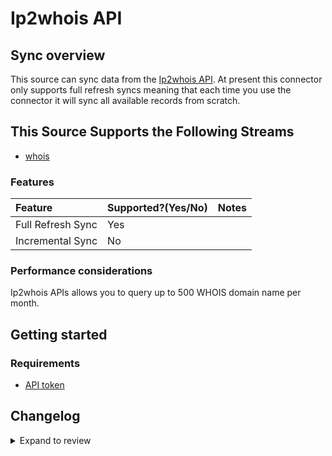 # Ip2whois API

## Sync overview

This source can sync data from the [Ip2whois API](https://www.ip2whois.com/developers-api). At present this connector only supports full refresh syncs meaning that each time you use the connector it will sync all available records from scratch.

## This Source Supports the Following Streams

- [whois](https://www.ip2whois.com/developers-api)

### Features

| Feature           | Supported?\(Yes/No\) | Notes |
| :---------------- | :------------------- | :---- |
| Full Refresh Sync | Yes                  |       |
| Incremental Sync  | No                   |       |

### Performance considerations

Ip2whois APIs allows you to query up to 500 WHOIS domain name per month.

## Getting started

### Requirements

- [API token](https://www.ip2whois.com/register)

## Changelog

<details>
  <summary>Expand to review</summary>

| Version | Date       | Pull Request                                              | Subject                                                                         |
| :------ | :--------- | :-------------------------------------------------------- | :------------------------------------------------------------------------------ |
| 0.2.39 | 2025-10-21 | [68508](https://github.com/airbytehq/airbyte/pull/68508) | Update dependencies |
| 0.2.38 | 2025-10-14 | [67951](https://github.com/airbytehq/airbyte/pull/67951) | Update dependencies |
| 0.2.37 | 2025-10-07 | [67359](https://github.com/airbytehq/airbyte/pull/67359) | Update dependencies |
| 0.2.36 | 2025-09-30 | [66784](https://github.com/airbytehq/airbyte/pull/66784) | Update dependencies |
| 0.2.35 | 2025-09-09 | [66052](https://github.com/airbytehq/airbyte/pull/66052) | Update dependencies |
| 0.2.34 | 2025-08-23 | [65363](https://github.com/airbytehq/airbyte/pull/65363) | Update dependencies |
| 0.2.33 | 2025-08-09 | [64592](https://github.com/airbytehq/airbyte/pull/64592) | Update dependencies |
| 0.2.32 | 2025-08-02 | [64237](https://github.com/airbytehq/airbyte/pull/64237) | Update dependencies |
| 0.2.31 | 2025-07-26 | [63914](https://github.com/airbytehq/airbyte/pull/63914) | Update dependencies |
| 0.2.30 | 2025-07-19 | [63513](https://github.com/airbytehq/airbyte/pull/63513) | Update dependencies |
| 0.2.29 | 2025-07-12 | [63108](https://github.com/airbytehq/airbyte/pull/63108) | Update dependencies |
| 0.2.28 | 2025-07-05 | [62626](https://github.com/airbytehq/airbyte/pull/62626) | Update dependencies |
| 0.2.27 | 2025-06-28 | [62181](https://github.com/airbytehq/airbyte/pull/62181) | Update dependencies |
| 0.2.26 | 2025-06-21 | [61798](https://github.com/airbytehq/airbyte/pull/61798) | Update dependencies |
| 0.2.25 | 2025-06-14 | [61081](https://github.com/airbytehq/airbyte/pull/61081) | Update dependencies |
| 0.2.24 | 2025-05-24 | [60607](https://github.com/airbytehq/airbyte/pull/60607) | Update dependencies |
| 0.2.23 | 2025-05-10 | [59831](https://github.com/airbytehq/airbyte/pull/59831) | Update dependencies |
| 0.2.22 | 2025-05-03 | [59235](https://github.com/airbytehq/airbyte/pull/59235) | Update dependencies |
| 0.2.21 | 2025-04-26 | [58785](https://github.com/airbytehq/airbyte/pull/58785) | Update dependencies |
| 0.2.20 | 2025-04-19 | [58189](https://github.com/airbytehq/airbyte/pull/58189) | Update dependencies |
| 0.2.19 | 2025-04-12 | [57700](https://github.com/airbytehq/airbyte/pull/57700) | Update dependencies |
| 0.2.18 | 2025-04-05 | [57064](https://github.com/airbytehq/airbyte/pull/57064) | Update dependencies |
| 0.2.17 | 2025-03-29 | [56718](https://github.com/airbytehq/airbyte/pull/56718) | Update dependencies |
| 0.2.16 | 2025-03-22 | [56023](https://github.com/airbytehq/airbyte/pull/56023) | Update dependencies |
| 0.2.15 | 2025-03-08 | [55502](https://github.com/airbytehq/airbyte/pull/55502) | Update dependencies |
| 0.2.14 | 2025-03-01 | [54791](https://github.com/airbytehq/airbyte/pull/54791) | Update dependencies |
| 0.2.13 | 2025-02-22 | [54300](https://github.com/airbytehq/airbyte/pull/54300) | Update dependencies |
| 0.2.12 | 2025-02-15 | [53838](https://github.com/airbytehq/airbyte/pull/53838) | Update dependencies |
| 0.2.11 | 2025-02-08 | [53284](https://github.com/airbytehq/airbyte/pull/53284) | Update dependencies |
| 0.2.10 | 2025-02-01 | [52773](https://github.com/airbytehq/airbyte/pull/52773) | Update dependencies |
| 0.2.9 | 2025-01-25 | [52233](https://github.com/airbytehq/airbyte/pull/52233) | Update dependencies |
| 0.2.8 | 2025-01-18 | [51830](https://github.com/airbytehq/airbyte/pull/51830) | Update dependencies |
| 0.2.7 | 2025-01-11 | [51152](https://github.com/airbytehq/airbyte/pull/51152) | Update dependencies |
| 0.2.6 | 2024-12-28 | [50644](https://github.com/airbytehq/airbyte/pull/50644) | Update dependencies |
| 0.2.5 | 2024-12-21 | [50069](https://github.com/airbytehq/airbyte/pull/50069) | Update dependencies |
| 0.2.4 | 2024-12-14 | [49644](https://github.com/airbytehq/airbyte/pull/49644) | Update dependencies |
| 0.2.3 | 2024-12-12 | [47893](https://github.com/airbytehq/airbyte/pull/47893) | Update dependencies |
| 0.2.2 | 2024-10-28 | [47471](https://github.com/airbytehq/airbyte/pull/47471) | Update dependencies |
| 0.2.1 | 2024-08-16 | [44196](https://github.com/airbytehq/airbyte/pull/44196) | Bump source-declarative-manifest version |
| 0.2.0 | 2024-08-15 | [44138](https://github.com/airbytehq/airbyte/pull/44138) | Refactor connector to manifest-only format |
| 0.1.15 | 2024-08-10 | [43644](https://github.com/airbytehq/airbyte/pull/43644) | Update dependencies |
| 0.1.14 | 2024-08-03 | [43158](https://github.com/airbytehq/airbyte/pull/43158) | Update dependencies |
| 0.1.13 | 2024-07-27 | [42611](https://github.com/airbytehq/airbyte/pull/42611) | Update dependencies |
| 0.1.12 | 2024-07-20 | [42216](https://github.com/airbytehq/airbyte/pull/42216) | Update dependencies |
| 0.1.11 | 2024-07-13 | [41860](https://github.com/airbytehq/airbyte/pull/41860) | Update dependencies |
| 0.1.10 | 2024-07-10 | [41445](https://github.com/airbytehq/airbyte/pull/41445) | Update dependencies |
| 0.1.9 | 2024-07-09 | [41310](https://github.com/airbytehq/airbyte/pull/41310) | Update dependencies |
| 0.1.8 | 2024-07-06 | [40966](https://github.com/airbytehq/airbyte/pull/40966) | Update dependencies |
| 0.1.7 | 2024-06-25 | [40342](https://github.com/airbytehq/airbyte/pull/40342) | Update dependencies |
| 0.1.6 | 2024-06-22 | [40157](https://github.com/airbytehq/airbyte/pull/40157) | Update dependencies |
| 0.1.5 | 2024-06-06 | [39283](https://github.com/airbytehq/airbyte/pull/39283) | [autopull] Upgrade base image to v1.2.2 |
| 0.1.4 | 2024-05-20 | [38215](https://github.com/airbytehq/airbyte/pull/38215) | Make connector compatible with builder |
| 0.1.3 | 2024-04-19 | [37180](https://github.com/airbytehq/airbyte/pull/37180) | Upgrade to CDK 0.80.0 and manage dependencies with Poetry. |
| 0.1.2 | 2024-04-15 | [37180](https://github.com/airbytehq/airbyte/pull/37180) | Base image migration: remove Dockerfile and use the python-connector-base image |
| 0.1.1 | 2024-04-12 | [37180](https://github.com/airbytehq/airbyte/pull/37180) | schema descriptions |
| 0.1.0   | 2022-10-29 | [#18651](https://github.com/airbytehq/airbyte/pull/18651) | 🎉 New source: Ip2whois [low-code SDK]                                          |

</details>
